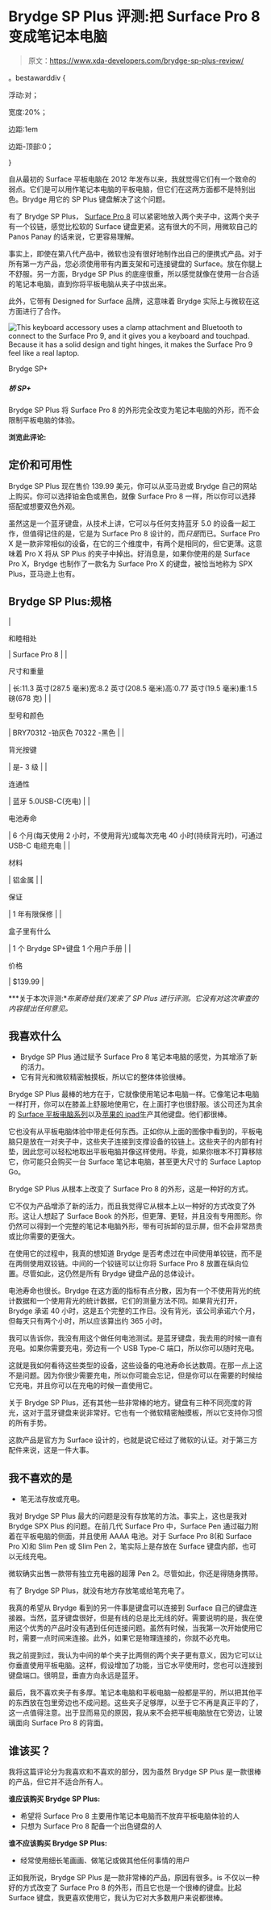 # Brydge SP Plus 评测:把 Surface Pro 8 变成笔记本电脑

> 原文：<https://www.xda-developers.com/brydge-sp-plus-review/>

。bestawarddiv {

浮动:对；

宽度:20%；

边距:1em

边距-顶部:0；

}

自从最初的 Surface 平板电脑在 2012 年发布以来，我就觉得它们有一个致命的弱点。它们是可以用作笔记本电脑的平板电脑，但它们在这两方面都不是特别出色。Brydge 用它的 SP Plus 键盘解决了这个问题。

有了 Brydge SP Plus， [Surface Pro 8](https://www.xda-developers.com/surface-pro-8-review/) 可以紧密地放入两个夹子中，这两个夹子有一个铰链，感觉比松软的 Surface 键盘更紧。这有很大的不同，用微软自己的 Panos Panay 的话来说，它更容易理解。

事实上，即使在第八代产品中，微软也没有很好地制作出自己的便携式产品。对于所有第一方产品，您必须使用带有内置支架和可连接键盘的 Surface。放在你腿上不舒服。另一方面，Brydge SP Plus 的底座很重，所以感觉就像在使用一台合适的笔记本电脑，直到你将平板电脑从夹子中拔出来。

此外，它带有 Designed for Surface 品牌，这意味着 Brydge 实际上与微软在这方面进行了合作。

 <picture>![This keyboard accessory uses a clamp attachment and Bluetooth to connect to the Surface Pro 9, and it gives you a keyboard and touchpad. Because it has a solid design and tight hinges, it makes the Surface Pro 9 feel like a real laptop.](img/9c840202a97f83568ce6188b37aca5e6.png)</picture> 

Brydge SP+

##### 桥 SP+

Brydge SP Plus 将 Surface Pro 8 的外形完全改变为笔记本电脑的外形，而不会限制平板电脑的体验。

**浏览此评论:**

## 定价和可用性

Brydge SP Plus 现在售价 139.99 美元，你可以从亚马逊或 Brydge 自己的网站上购买。你可以选择铂金色或黑色，就像 Surface Pro 8 一样，所以你可以选择搭配或想要双色外观。

虽然这是一个蓝牙键盘，从技术上讲，它可以与任何支持蓝牙 5.0 的设备一起工作，但值得记住的是，它是为 Surface Pro 8 设计的，而*只是*而已。Surface Pro X 是一款非常相似的设备，在它的三个维度中，有两个是相同的，但它更薄。这意味着 Pro X 将从 SP Plus 的夹子中掉出。好消息是，如果你使用的是 Surface Pro X，Brydge 也制作了一款名为 Surface Pro X 的键盘，被恰当地称为 SPX Plus，亚马逊上也有。

## Brydge SP Plus:规格

| 

和睦相处

 | Surface Pro 8 |
| 

尺寸和重量

 | 长:11.3 英寸(287.5 毫米)宽:8.2 英寸(208.5 毫米)高:0.77 英寸(19.5 毫米)重:1.5 磅(678 克) |
| 

型号和颜色

 | BRY70312 -铂灰色 70322 -黑色 |
| 

背光按键

 | 是- 3 级 |
| 

连通性

 | 蓝牙 5.0USB-C(充电) |
| 

电池寿命

 | 6 个月(每天使用 2 小时，不使用背光)或每次充电 40 小时(持续背光时)，可通过 USB-C 电缆充电 |
| 

材料

 | 铝金属 |
| 

保证

 | 1 年有限保修 |
| 

盒子里有什么

 | 1 个 Brydge SP+键盘 1 个用户手册 |
| 

价格

 | $139.99 |

***关于本次评测:**布莱奇给我们发来了 SP Plus 进行评测。它没有对这次审查的内容提出任何意见。*

## 我喜欢什么

*   Brydge SP Plus 通过赋予 Surface Pro 8 笔记本电脑的感觉，为其增添了新的活力。
*   它有背光和微软精密触摸板，所以它的整体体验很棒。

Brydge SP Plus 最棒的地方在于，它就像使用笔记本电脑一样。它像笔记本电脑一样打开，你可以在膝盖上舒服地使用它，在上面打字也很舒服。该公司还为其余的 [Surface 平板电脑系列](https://www.xda-developers.com/best-microsoft-surface-pcs/)以及[苹果的 ipad](https://www.xda-developers.com/best-ipad/)生产其他键盘。他们都很棒。

它也没有从平板电脑体验中带走任何东西。正如你从上面的图像中看到的，平板电脑只是放在一对夹子中，这些夹子连接到支撑设备的铰链上。这些夹子的内部有衬垫，因此您可以轻松地取出平板电脑并像这样使用。毕竟，如果你根本不打算移除它，你可能只会购买一台 Surface 笔记本电脑，甚至更大尺寸的 Surface Laptop Go。

Brydge SP Plus 从根本上改变了 Surface Pro 8 的外形，这是一种好的方式。

它不仅为产品增添了新的活力，而且我觉得它从根本上以一种好的方式改变了外形。这让人想起了 Surface Book 的外形，但更薄、更轻，并且没有专用图形。你仍然可以得到一个完整的笔记本电脑外形，带有可拆卸的显示屏，但不会非常昂贵或比你需要的更强大。

在使用它的过程中，我真的想知道 Brydge 是否考虑过在中间使用单铰链，而不是在两侧使用双铰链。中间的一个铰链可以让你将 Surface Pro 8 放置在纵向位置。尽管如此，这仍然是所有 Brydge 键盘产品的总体设计。

电池寿命也很长。Brydge 在这方面的指标有点分散，因为有一个不使用背光的统计数据和一个使用背光的统计数据，它们的测量方法不同。如果背光打开，Brydge 承诺 40 小时，这是五个完整的工作日。没有背光，该公司承诺六个月，但每天只有两个小时，所以应该算出约 365 小时。

我可以告诉你，我没有用这个做任何电池测试。是蓝牙键盘，我去用的时候一直有充电。如果你需要充电，旁边有一个 USB Type-C 端口，所以你可以随时充电。

这就是我如何看待这些类型的设备，这些设备的电池寿命长达数周。在那一点上这不是问题。因为你很少需要充电，所以你可能会忘记，但是你可以在需要的时候给它充电，并且你可以在充电的时候一直使用它。

关于 Brydge SP Plus，还有其他一些非常棒的地方。键盘有三种不同亮度的背光，这对于蓝牙键盘来说非常好。它也有一个微软精密触摸板，所以它支持你习惯的所有手势。

这款产品是官方为 Surface 设计的，也就是说它经过了微软的认证。对于第三方配件来说，这是一件大事。

## 我不喜欢的是

*   笔无法存放或充电。

我对 Brydge SP Plus 最大的问题是没有存放笔的方法。事实上，这也是我对 Brydge SPX Plus 的问题。在前几代 Surface Pro 中，Surface Pen 通过磁力附着在平板电脑的侧面，并且使用 AAAA 电池。对于 Surface Pro 8(和 Surface Pro X)和 Slim Pen 或 Slim Pen 2，笔实际上是存放在 Surface 键盘内部，也可以无线充电。

微软确实出售一款带有独立充电器的超薄 Pen 2。尽管如此，你还是得随身携带。

有了 Brydge SP Plus，就没有地方存放笔或给笔充电了。

我真的希望从 Brydge 看到的另一件事是键盘可以连接到 Surface 自己的键盘连接器。当然，蓝牙键盘很好，但是有线的总是比无线的好。需要说明的是，我在使用这个优秀的产品时没有遇到任何连接问题。虽然有时候，当我第一次开始使用它时，需要一点时间来连接。此外，如果它是物理连接的，你就不必充电。

我之前提到过，我认为中间的单个夹子比两侧的两个夹子更有意义，因为它可以让你垂直使用平板电脑。这样，假设增加了功能，当它水平使用时，您也可以连接到键盘端口。很明显，垂直方向永远是蓝牙。

最后，我不喜欢夹子有多厚。笔记本电脑和平板电脑一般都是平的，所以把其他平的东西放在包里旁边也不成问题。这些夹子足够厚，以至于它不再是真正平的了，这一点值得注意。出于显而易见的原因，我从来不会把平板电脑放在它旁边，让玻璃面向 Surface Pro 8 的背面。

## 谁该买？

我将这篇评论分为我喜欢和不喜欢的部分，因为虽然 Brydge SP Plus 是一款很棒的产品，但它并不适合所有人。

**谁应该购买 Brydge SP Plus:**

*   希望将 Surface Pro 8 主要用作笔记本电脑而不放弃平板电脑体验的人
*   只想为 Surface Pro 8 配备一个出色键盘的人

**谁不应该购买 Brydge SP Plus:**

*   经常使用细长笔画画、做笔记或做其他任何事情的用户

正如我所说，Brydge SP Plus 是一款非常棒的产品，原因有很多。is 不仅以一种好的方式改变了 Surface Pro 8 的外形，而且它也是一个很棒的键盘。比起 Surface 键盘，我更喜欢使用它，我认为它对大多数用户来说都很棒。